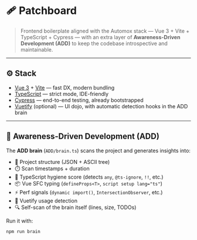 # 🩹 Patchboard

> Frontend boilerplate aligned with the Automox stack — Vue 3 + Vite + TypeScript + Cypress — with an extra layer of **Awareness-Driven Development (ADD)** to keep the codebase introspective and maintainable.

---

## ⚙️ Stack

- [Vue 3](https://vuejs.org/) + [Vite](https://vitejs.dev/) — fast DX, modern bundling  
- [TypeScript](https://www.typescriptlang.org/) — strict mode, IDE-friendly  
- [Cypress](https://www.cypress.io/) — end-to-end testing, already bootstrapped  
- [Vuetify](https://vuetifyjs.com/) (optional) — UI dojo, with automatic detection hooks in the ADD brain  

---

## 🧠 Awareness-Driven Development (ADD)

The **ADD brain** (`ADD/brain.ts`) scans the project and generates insights into:

- 📂 Project structure (JSON + ASCII tree)  
- ⏱️ Scan timestamps + duration  
- 📝 TypeScript hygiene score (detects `any`, `@ts-ignore`, `!!`, etc.)  
- 📦 Vue SFC typing (`defineProps<T>`, `script setup lang="ts"`)  
- ⚡ Perf signals (`dynamic import()`, `IntersectionObserver`, etc.)  
- 🎨 Vuetify usage detection  
- 🔍 Self-scan of the brain itself (lines, size, TODOs)  

Run it with:

```bash
npm run brain

